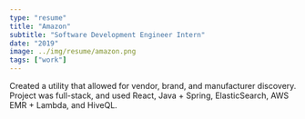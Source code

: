 ```yaml
---
type: "resume"
title: "Amazon"
subtitle: "Software Development Engineer Intern"
date: "2019"
image: ../img/resume/amazon.png
tags: ["work"]
---
```


Created a utility that allowed for vendor, brand, and manufacturer discovery. Project was full-stack, and used React, Java + Spring, ElasticSearch, AWS EMR + Lambda, and HiveQL.